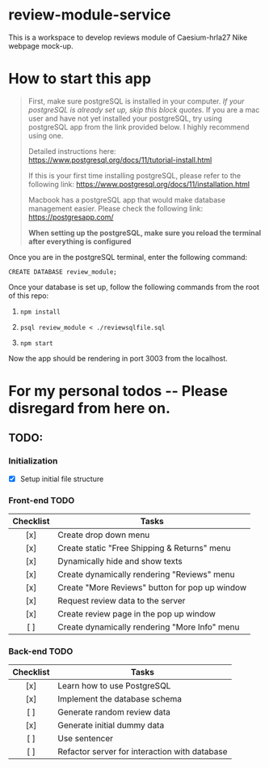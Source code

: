 # review-module-service

This is a workspace to develop reviews module of Caesium-hrla27 Nike webpage mock-up.

# How to start this app

> First, make sure postgreSQL is installed in your computer. *If your postgreSQL is already set up, skip this block quotes.* If you are a mac user and have not yet installed your postgreSQL, try using postgreSQL app from the link provided below. I highly recommend using one.
> 
> Detailed instructions here: <https://www.postgresql.org/docs/11/tutorial-install.html>
> 
> If this is your first time installing postgreSQL, please refer to the following link: <https://www.postgresql.org/docs/11/installation.html>
> 
> Macbook has a postgreSQL app that would make database management easier. Please check the following link: <https://postgresapp.com/>
>
> **When setting up the postgreSQL, make sure you reload the terminal after everything is configured**

Once you are in the postgreSQL terminal, enter the following command:

`CREATE DATABASE review_module;`

Once your database is set up, follow the following commands from the root of this repo:

1. `npm install`

2. `psql review_module < ./reviewsqlfile.sql`

3. `npm start`

Now the app should be rendering in port 3003 from the localhost.

# For my personal todos -- Please disregard from here on.

## TODO:

### Initialization

- [x] Setup initial file structure

### Front-end TODO

| Checklist | Tasks |
| :-------: | ----- |
| [x] | Create drop down menu |
| [x] | Create static "Free Shipping & Returns" menu |
| [x] | Dynamically hide and show texts |
| [x] | Create dynamically rendering "Reviews" menu |
| [x] | Create "More Reviews" button for pop up window |
| [x] | Request review data to the server |
| [x] | Create review page in the pop up window |
| [ ] | Create dynamically rendering "More Info" menu |

### Back-end TODO

| Checklist | Tasks |
| :-------: | ----- |
| [x] | Learn how to use PostgreSQL |
| [x] | Implement the database schema |
| [ ] | Generate random review data |
| [x] | Generate initial dummy data |
| [ ] | Use sentencer |
| [ ] | Refactor server for interaction with database |